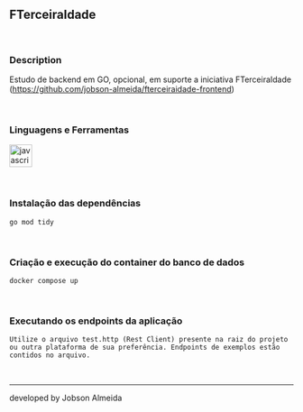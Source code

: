 ## FTerceiraIdade 
&nbsp;
### Description

Estudo de backend em GO, opcional, em suporte a iniciativa FTerceiraIdade (https://github.com/jobson-almeida/fterceiraidade-frontend)


&nbsp;

### Linguagens e Ferramentas


<p>  
    <a
    href="https://developer.mozilla.org/en-US/docs/Web/JavaScript"
    target="_blank"
    rel="noreferrer"
  >
    <img    
      src="https://cdn.jsdelivr.net/gh/devicons/devicon@latest/icons/go/go-original-wordmark.svg"
      alt="javascript"
      title="javascript"
      width="40"
      height="40"
    />
  </a>
</p>
 
&nbsp;

### Instalação das dependências

```dosini
go mod tidy
```

&nbsp;

### Criação e execução do container do banco de dados

```dosini
docker compose up
```

&nbsp;

### Executando os endpoints da aplicação

```dosini
Utilize o arquivo test.http (Rest Client) presente na raiz do projeto ou outra plataforma de sua preferência. Endpoints de exemplos estão contidos no arquivo.
```

&nbsp;
&nbsp;

---

developed by Jobson Almeida